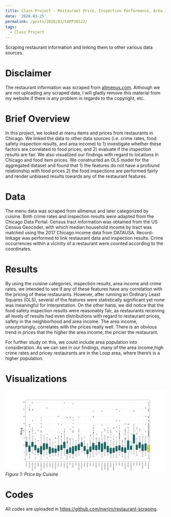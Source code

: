 ```yaml
---
title: Class Project - Restaurant Price, Inspection Performance, Area Income, and Crime Rates
date: '2020-03-25'
permalink: /posts/2020/03/CAPP30122/
tags:
  - Class Project
---
```


Scraping restaurant information and linking them to other various data sources.

# Disclaimer

The restaurant information was scraped from [allmenus.com](https://allmenus.com). Although we are not uploading any scraped data, I will gladly remove this material from my website if there is any problem in regards to the copyright, etc.

# Brief Overview
In this project, we looked at menu items and prices from restaurants in Chicago. We linked the data to other data sources (i.e. crime rates, food safety inspection results, and area income) to 1) investigate whether these factors are correlated to food prices, and 2) evaluate if the inspection results are fair. We also visualized our findings with regard to locations in Chicago and food item prices. We constructed an OLS model for the aggregated dataset and found that 1) the features do not have a profound relationship with food prices 2) the food inspections are performed fairly and render unbiased results towards any of the restaurant features. 

# Data

The menu data was scraped from allmenus and later categorized by cuisine. Both crime rates and inspection results were adapted from the Chicago Data Portal. Census tract information was obtained from the US Census Geocoder, with which median household income by tract was matched using the 2017 Chicago income data from DATAUSA. Record-linkage was performed to link restaurant data and inspection results. Crime occurrences within a vicinity of a restaurant were counted according to the coordinates.

# Results

By using the cuisine categories, inspection results, area income and crime rates, we intended to see if any of these features have any correlation with the pricing of these restaurants. However, after running an Ordinary Least Squares (OLS), several of the features were statistically significant yet none was meaningful for interpretation. On the other hand, we did notice that the food safety inspection results were reasonably fair, as restaurants receiving all levels of results had even distributions with regard to restaurant prices, safety in the neighborhood and area income. The area income, unsurprisingly, correlates with the prices really well. There is an obvious trend in prices that the higher the area income, the pricier the restaurant. 



For further study on this, we could include area population into consideration. As we can see in our findings, many of the area income,high crime rates and pricey restaurants are in the Loop area, where there’s is a higher population.

# Visualizations

![Figure1](https://github.com/nwrim/restaurant-scraping/blob/main/plots/price_cuisine_box.png?raw=true)
*Figure 1: Price by Cuisine*

# Codes

All codes are uploaded in https://github.com/nwrim/restaurant-scraping.

